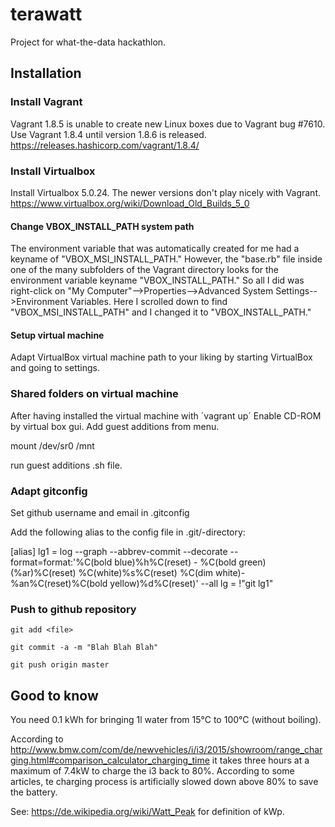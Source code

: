 # terawatt
Project for what-the-data hackathlon.


## Installation

### Install Vagrant

Vagrant 1.8.5 is unable to create new Linux boxes due to Vagrant bug #7610. 
Use Vagrant 1.8.4 until version 1.8.6 is released.
https://releases.hashicorp.com/vagrant/1.8.4/

### Install Virtualbox

Install Virtualbox 5.0.24. The newer versions don't play nicely with Vagrant.
https://www.virtualbox.org/wiki/Download_Old_Builds_5_0

#### Change VBOX_INSTALL_PATH system path

The environment variable that was automatically created for me had a keyname of "VBOX_MSI_INSTALL_PATH." However, the "base.rb" file inside one of the many subfolders of the Vagrant directory looks for the environment variable keyname "VBOX_INSTALL_PATH." So all I did was right-click on "My Computer"-->Properties-->Advanced System Settings-->Environment Variables. Here I scrolled down to find "VBOX_MSI_INSTALL_PATH" and I changed it to "VBOX_INSTALL_PATH."

#### Setup virtual machine

Adapt VirtualBox virtual machine path to your liking by starting VirtualBox and going to settings.

### Shared folders on virtual machine

After having installed the virtual machine with ´vagrant up´
Enable CD-ROM by virtual box gui. 
Add guest additions from menu. 

  mount /dev/sr0 /mnt

run guest additions .sh file.

### Adapt gitconfig ###

Set github username and email in .gitconfig

Add the following alias to the config file in .git/-directory:

  [alias]
    lg1 = log --graph --abbrev-commit --decorate --format=format:'%C(bold blue)%h%C(reset) - %C(bold green)(%ar)%C(reset) %C(white)%s%C(reset) %C(dim white)- %an%C(reset)%C(bold yellow)%d%C(reset)' --all
    lg = !"git lg1"

### Push to github repository

```git add <file>```

```git commit -a -m "Blah Blah Blah"```

```git push origin master```

## Good to know

You need 0.1 kWh for bringing 1l water from 15°C to 100°C (without boiling).

According to http://www.bmw.com/com/de/newvehicles/i/i3/2015/showroom/range_charging.html#comparison_calculator_charging_time it takes three hours at a maximum of 7.4kW to charge the i3 back to 80%. According to some articles, te charging process is artificially slowed down above 80% to save the battery.

See: https://de.wikipedia.org/wiki/Watt_Peak for definition of kWp.
